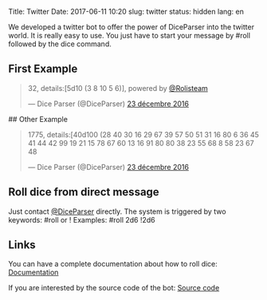 Title: Twitter
Date: 2017-06-11 10:20
slug: twitter
status: hidden
lang: en

We developed a twitter bot to offer the power of DiceParser into the twitter world.
It is really easy to use. You just have to start your message by #roll followed by the dice command.

## First Example

<blockquote class="twitter-tweet" data-lang="fr"><p lang="en" dir="ltr">32, details:[5d10 (3 8 10 5 6)], powered by <a href="https://twitter.com/Rolisteam">@Rolisteam</a></p>&mdash; Dice Parser (@DiceParser) <a href="https://twitter.com/DiceParser/status/812087351233089539">23 décembre 2016</a></blockquote>
<script async src="//platform.twitter.com/widgets.js" charset="utf-8"></script>

## Other Example

<blockquote class="twitter-tweet" data-lang="fr"><p lang="en" dir="ltr">1775, details:[40d100 (28 40 30 16 29 67 39 57 50 51 31 16 80 6 36 45 41 44 42 99 19 21 15 78 67 60 13 16 91 80 80 38 23 55 68 8 58 23 67 48</p>&mdash; Dice Parser (@DiceParser) <a href="https://twitter.com/DiceParser/status/812233281420849152">23 décembre 2016</a></blockquote>
<script async src="//platform.twitter.com/widgets.js" charset="utf-8"></script>


## Roll dice from direct message

Just contact [@DiceParser](https://twitter.com/DiceParser) directly.
The system is triggered by two keywords: #roll or !
Examples:
   #roll 2d6
   !2d6

## Links

You can have a complete documentation about how to roll dice:
[Documentation](https://invent.kde.org/kde/rolisteam-diceparser/-/blob/master/HelpMe.md)

If you are interested by the source code of the bot:
[Source code](https://github.com/obiwankennedy/TwitterBot)
